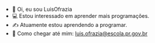 - :moyai: Oi, eu sou LuisOfrazia
- :computer: Estou interessado em aprender mais programações.
- :writing_hand: Atuamente estou aprendendo a programar.
- :calling: Como chegar até mim: luis.ofrazia@escola.pr.gov.br
